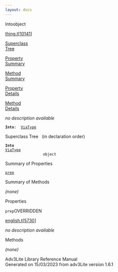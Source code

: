 ```yaml
---
layout: docs
---
```

<span class="title">Into</span><span class="type">object</span>

[thing.t](../file/thing.t.html)\[[10141](../source/thing.t.html#10141)\]

[Superclass  
Tree](#_SuperClassTree_)

[Property  
Summary](#_PropSummary_)

[Method  
Summary](#_MethodSummary_)

[Property  
Details](#_Properties_)

[Method  
Details](#_Methods_)

<div class="fdesc">

*no description available*

**`Into`**` :   `[`ViaType`](../object/ViaType.html)

</div>

<span id="_SuperClassTree_"></span>

<div class="mjhd">

<span class="hdln">Superclass Tree</span>   (in declaration order)

</div>

**`Into`**  
[`ViaType`](../object/ViaType.html)  
`                 object`  
<span id="_PropSummary_"></span>

<div class="mjhd">

<span class="hdln">Summary of Properties</span>  

</div>

[`prep`](#prep)



<span id="_MethodSummary_"></span>

<div class="mjhd">

<span class="hdln">Summary of Methods</span>  

</div>





*(none)* <span id="_Properties_"></span>

<div class="mjhd">

<span class="hdln">Properties</span>  

</div>

<span id="prep"></span>

`prep`<span class="rem">OVERRIDDEN</span>

[english.t](../file/english.t.html)\[[5730](../source/english.t.html#5730)\]

<div class="desc">

*no description available*

</div>

<span id="_Methods_"></span>

<div class="mjhd">

<span class="hdln">Methods</span>  

</div>

*(none)*

<div class="ftr">

Adv3Lite Library Reference Manual  
Generated on 15/03/2023 from adv3Lite version 1.6.1

</div>
